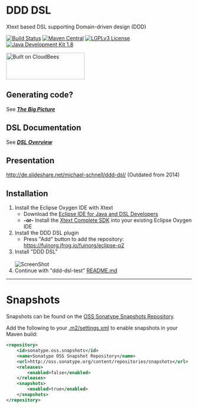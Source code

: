 DDD DSL
===========

Xtext based DSL supporting Domain-driven design (DDD)

[![Build Status](https://fuin-org.ci.cloudbees.com/job/org.fuin.dsl.ddd/badge/icon)](https://fuin-org.ci.cloudbees.com/job/org.fuin.dsl.ddd/)
[![Maven Central](https://maven-badges.herokuapp.com/maven-central/org.fuin.dsl.ddd/org.fuin.dsl.ddd/badge.svg)](https://maven-badges.herokuapp.com/maven-central/org.fuin.dsl.ddd/org.fuin.dsl.ddd/)
[![LGPLv3 License](http://img.shields.io/badge/license-LGPLv3-blue.svg)](https://www.gnu.org/licenses/lgpl.html)
[![Java Development Kit 1.8](https://img.shields.io/badge/JDK-1.8-green.svg)](http://www.oracle.com/technetwork/java/javase/downloads/jdk8-downloads-2133151.html)

<a href="https://fuin-org.ci.cloudbees.com/job/org.fuin.dsl.ddd"><img src="http://www.fuin.org/images/Button-Built-on-CB-1.png" width="213" height="72" border="0" alt="Built on CloudBees"/></a>

Generating code?
----------------
See ___[The Big Picture](https://github.com/fuinorg/org.fuin.dsl.ddd/blob/master/doc/big-picture)___

DSL Documentation
-----------------
See ___[DSL Overview](https://github.com/fuinorg/org.fuin.dsl.ddd/blob/master/doc/dsl)___

Presentation
------------
http://de.slideshare.net/michael-schnell/ddd-dsl/ (Outdated from 2014)

Installation
------------

1. Install the Eclipse Oxygen IDE with Xtext
   * Download the [Eclipse IDE for Java and DSL Developers](https://www.eclipse.org/downloads/packages/eclipse-ide-java-and-dsl-developers/oxygen3a)
   * **-or-** Install the [Xtext Complete SDK](http://download.eclipse.org/modeling/tmf/xtext/updates/composite/releases/) into your existing Eclipse Oxygen IDE 
2. Install the DDD DSL plugin
   * Press "Add" button to add the repository: https://fuinorg.jfrog.io/fuinorg/eclipse-p2
3. Install "DDD DSL"<br/>  
   ![ScreenShot](https://raw.github.com/fuinorg/org.fuin.dsl.ddd/master/doc/install-eclipse.jpg)
4. Continue with "ddd-dsl-test" [README.md](ddd-dsl-test/README.md)

-----------------------------------------------------

Snapshots
=========

Snapshots can be found on the [OSS Sonatype Snapshots Repository](http://oss.sonatype.org/content/repositories/snapshots/org/fuin "Snapshot Repository"). 

Add the following to your [.m2/settings.xml](http://maven.apache.org/ref/3.2.1/maven-settings/settings.html "Reference configuration") to enable snapshots in your Maven build:

```xml
<repository>
    <id>sonatype.oss.snapshots</id>
    <name>Sonatype OSS Snapshot Repository</name>
    <url>http://oss.sonatype.org/content/repositories/snapshots</url>
    <releases>
        <enabled>false</enabled>
    </releases>
    <snapshots>
        <enabled>true</enabled>
    </snapshots>
</repository>
```
